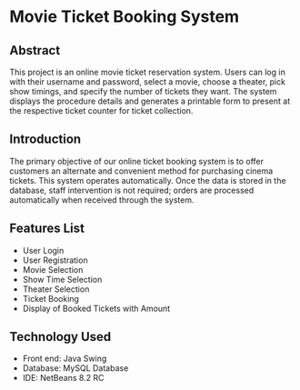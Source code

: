 # Movie Ticket Booking System

## Abstract
This project is an online movie ticket reservation system. Users can log in with their username and password, select a movie, choose a theater, pick show timings, and specify the number of tickets they want. The system displays the procedure details and generates a printable form to present at the respective ticket counter for ticket collection.

## Introduction
The primary objective of our online ticket booking system is to offer customers an alternate and convenient method for purchasing cinema tickets. This system operates automatically. Once the data is stored in the database, staff intervention is not required; orders are processed automatically when received through the system.

## Features List
- User Login
- User Registration
- Movie Selection
- Show Time Selection
- Theater Selection
- Ticket Booking
- Display of Booked Tickets with Amount

## Technology Used
- Front end: Java Swing
- Database: MySQL Database
- IDE: NetBeans 8.2 RC